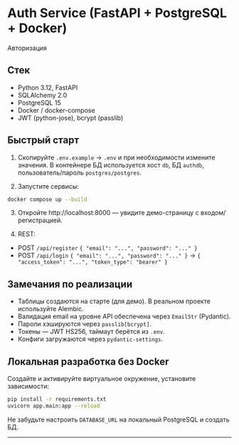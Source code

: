 # Auth Service (FastAPI + PostgreSQL + Docker)

Авторизация

## Стек
- Python 3.12, FastAPI
- SQLAlchemy 2.0
- PostgreSQL 15
- Docker / docker-compose
- JWT (python-jose), bcrypt (passlib)

## Быстрый старт

1) Скопируйте `.env.example` → `.env` и при необходимости измените значения.
   В контейнере БД используется хост `db`, БД `authdb`, пользователь/пароль `postgres/postgres`.

2) Запустите сервисы:
```bash
docker compose up --build
```

3) Откройте http://localhost:8000 — увидите демо-страницу с входом/регистрацией.

4) REST:
- POST `/api/register` `{ "email": "...", "password": "..." }`
- POST `/api/login` `{ "email": "...", "password": "..." }` → `{ "access_token": "...", "token_type": "bearer" }`

## Замечания по реализации

- Таблицы создаются на старте (для демо). В реальном проекте используйте Alembic.
- Валидация email на уровне API обеспечена через `EmailStr` (Pydantic).
- Пароли хэшируются через `passlib[bcrypt]`.
- Токены — JWT HS256, таймаут берётся из `.env`.
- Конфиги загружаются через `pydantic-settings`.

## Локальная разработка без Docker
Создайте и активируйте виртуальное окружение, установите зависимости:
```bash
pip install -r requirements.txt
uvicorn app.main:app --reload
```
Не забудьте настроить `DATABASE_URL` на локальный PostgreSQL и создать БД.

---
